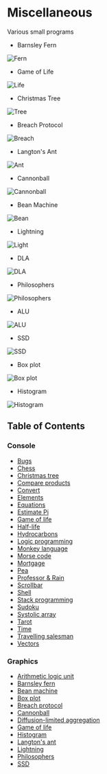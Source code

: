 # Miscellaneous

Various small programs

* Barnsley Fern

![Fern](https://i.imgur.com/xEhQxWb.png)

* Game of Life

![Life](https://i.imgur.com/MaaN8vt.png)

* Christmas Tree

![Tree](https://i.imgur.com/TR7bGia.png)

* Breach Protocol

![Breach](https://i.imgur.com/jHigPXH.png)

* Langton's Ant

![Ant](https://i.imgur.com/1TpDIJ3.gif)

* Cannonball

![Cannonball](https://i.imgur.com/ZyiJEfa.png)

* Bean Machine

![Bean](https://i.imgur.com/ONFidyS.gif)

* Lightning

![Light](https://i.imgur.com/nljCrkI.gif)

* DLA

![DLA](https://i.imgur.com/JOhwYBf.png)

* Philosophers

![Philosophers](https://i.imgur.com/Ixz2Tn6.gif)

* ALU

![ALU](https://i.imgur.com/v2ymrhS.png)

* SSD

![SSD](https://i.imgur.com/1iaMFzh.png)

* Box plot

![Box plot](https://i.imgur.com/Ybsuz7L.png)

* Histogram

![Histogram](https://i.imgur.com/0jl5T1C.png)

## Table of Contents

### Console

* [Bugs](console/bugs.ex)
* [Chess](console/chess.rexx)
* [Christmas tree](console/tree.rkt)
* [Compare products](console/compare)
* [Convert](console/convert.tcl)
* [Elements](console/elements)
* [Equations](console/root.ndf)
* [Estimate Pi](console/pi.tcl)
* [Game of life](console/life.ndf)
* [Half-life](console/half_life.tcl)
* [Hydrocarbons](console/hydrocarbons.cs)
* [Logic programming](console/logic)
* [Monkey language](console/monkey.ex)
* [Morse code](console/morse)
* [Mortgage](console/money.ndf)
* [Pea](console/pea.tcl)
* [Professor & Rain](console/professor.r)
* [Scrollbar](console/marker.tcl)
* [Shell](console/shell.tcl)
* [Stack programming](console/stack.ex)
* [Sudoku](console/sudoku)
* [Systolic array](console/systolic.tcl)
* [Tarot](console/tarot.exs)
* [Time](console/time.tcl)
* [Travelling salesman](console/travel.ex)
* [Vectors](console/displacement.tcl)

### Graphics

* [Arithmetic logic unit](graphics/alu.tcl)
* [Barnsley fern](graphics/fern.rb)
* [Bean machine](graphics/bean.tcl)
* [Box plot](graphics/box.icn)
* [Breach protocol](graphics/breach.tcl)
* [Cannonball](graphics/cannon.tcl)
* [Diffusion-limited aggregation](graphics/dla.tcl)
* [Game of life](graphics/game.rb)
* [Histogram](graphics/histogram.icn)
* [Langton's ant](graphics/langton.tcl)
* [Lightning](graphics/lightning.tcl)
* [Philosophers](graphics/philosophers.tcl)
* [SSD](graphics/ssd.tcl)

